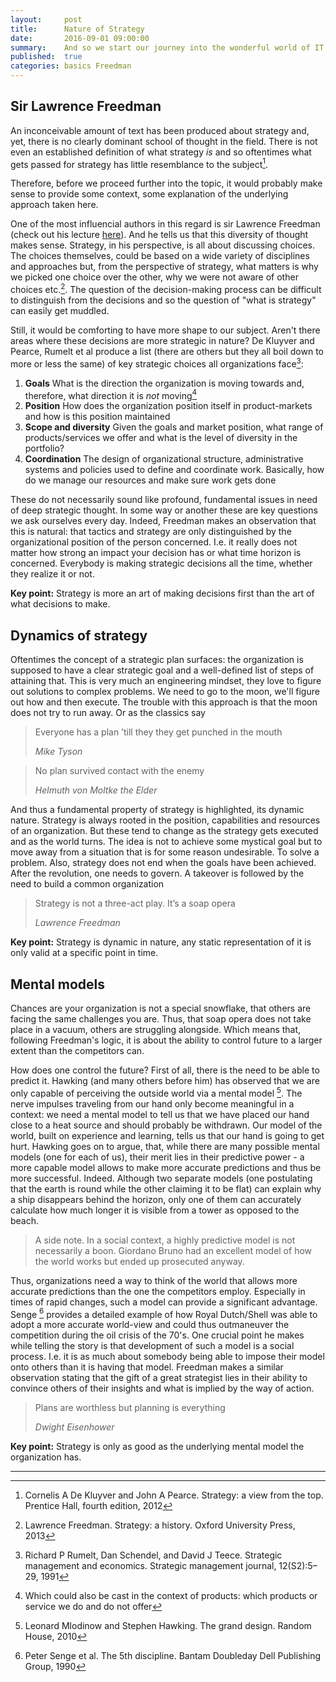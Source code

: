 ```yaml
---
layout:     post
title:      Nature of Strategy
date:       2016-09-01 09:00:00
summary:    And so we start our journey into the wonderful world of IT Strategy. Key concepts are introduced, the context established for the lectures and further writings.
published:  true
categories: basics Freedman
---
```


## Sir Lawrence Freedman
An inconceivable amount of text has been produced about strategy and, yet, there is no clearly
dominant school of thought in the field. There is not even an established definition of what strategy _is_
and so oftentimes what gets passed for strategy has little resemblance to the subject[^1]. 

Therefore, before we proceed further into the topic, it would probably make sense to provide some context, some explanation of the underlying approach taken here.

One of the most influencial authors in this regard is sir Lawrence Freedman (check out his lecture [here](https://www.youtube.com/watch?v=-R7kjNT8hkI)). And he tells us that this diversity of thought makes sense.
Strategy, in his perspective, is all about discussing choices. The choices themselves, could be based on a wide variety of
disciplines and approaches but, from the perspective of strategy, what matters is why we picked one choice over the other,
why we were not aware of other choices etc.[^2]. The question of the decision-making process can be difficult to distinguish from the decisions and 
so the question of "what is strategy" can easily get muddled.

Still, it would be comforting to have more shape to our subject. Aren't there areas where these decisions are more strategic in nature? De Kluyver and Pearce, Rumelt et al produce a list (there are others but they all boil down to more or less the same) of key strategic choices all organizations face[^3]:

 1. __Goals__ What is the direction the organization is moving towards and, therefore, what direction it is _not_ moving[^4]
 1. __Position__  How does the organization position itself in product-markets and how is this position maintained
 1. __Scope and diversity__ Given the goals and market position, what range of products/services we offer and what is the level of diversity in the portfolio?
 1. __Coordination__ The design of organizational structure, administrative systems and policies used to define and coordinate work. Basically, how 
do we manage our resources and make sure work gets done

These do not necessarily sound like profound, fundamental issues in need of deep strategic thought. In some way or another these are key questions 
we ask ourselves every day. Indeed, Freedman makes an observation that this is natural: that tactics and strategy are only distinguished by 
the organizational position of the person concerned. I.e. it really does not matter how strong an impact your decision has or what time horizon is concerned. Everybody is making strategic decisions all the time, whether they realize it or not. 

__Key point:__ Strategy is more an art of making decisions first than the art of what decisions to make.  

## Dynamics of strategy
Oftentimes the concept of a strategic plan surfaces: the organization is supposed to have a clear strategic goal and a well-defined list of steps of attaining that.
This is very much an engineering mindset, they love to figure out solutions to complex problems. We need to go to the moon, we'll figure out how and then execute. 
The trouble with this approach is that the moon does not try to run away. Or as the classics say
<blockquote>
  <p>
	Everyone has a plan ’till they they get punched in the mouth
  </p>
  <footer><cite title="Mike Tyson">Mike Tyson</cite></footer>
</blockquote>
<blockquote>
  <p>
	No plan survived contact with the enemy
  </p>
  <footer><cite title="Helmuth von Moltke the Elder">Helmuth von Moltke the Elder</cite></footer>
</blockquote>


And thus a fundamental property of strategy is highlighted, its dynamic nature. Strategy is always rooted in the position, capabilities and resources of an organization. But these tend to change as the strategy gets executed and as the world turns. The idea is not to achieve some mystical goal but to move away from a situation that is for some reason 
undesirable. To solve a problem. Also, strategy does not end when the goals have been achieved. After the revolution, one needs to govern. A takeover is followed by the need
to build a common organization

<blockquote>
  <p>
	Strategy is not a three-act play. It’s a soap opera
  </p>
  <footer><cite title="Lawrence Freedman">Lawrence Freedman</cite></footer>
</blockquote>
  
__Key point:__ Strategy is dynamic in nature, any static representation of it is only valid at a specific point in time.
 
## Mental models
Chances are your organization is not a special snowflake, that others are facing the same challenges you are. Thus, that soap opera does not take place in a vacuum, others are struggling alongside. Which means that, following Freedman's logic, it is about the ability to control future to a larger extent than the competitors can. 

How does one control the future? First of all, there is the need to be able to predict it. Hawking (and many others before him) has observed that we are only capable of perceiving
the outside world via a mental model [^5]. The nerve impulses traveling from our hand only become meaningful in a context: we need a mental model to tell us that we have placed
our hand close to a heat source and should probably be withdrawn. Our model of the world, built on experience and learning, tells us that our hand is going to get hurt. Hawking goes on to argue, that, while there are many possible mental models (one for each of us), their merit lies in their predictive power - a more capable model allows to make more accurate predictions and thus be more successful. Indeed. Although two separate models (one postulating that the earth is round while the other claiming it to be flat) can explain why a ship disappears behind the horizon, only one of them can accurately calculate how much longer it is visible from a tower as opposed to the beach.

<blockquote>
  <p>
	A side note. In a social context, a highly predictive model is not necessarily a boon. Giordano Bruno had an excellent model of how the world works but ended up 
prosecuted anyway. 
  </p>
</blockquote>

Thus, organizations need a way to think of the world that allows more accurate predictions than the one the competitors employ. Especially in times of rapid changes, such a model can 
provide a significant advantage. Senge [^6] provides a detailed example of how Royal Dutch/Shell was able to adopt a more accurate world-view and could thus outmaneuver the competition during the oil crisis of the 70's. 
One crucial point he makes while telling the story is that development of such a model is a social process. I.e. it is as much about somebody being able to impose their model onto others than it is having that model. Freedman makes a similar observation stating that the gift of a great strategist lies in their ability to convince others of their insights and what is implied by the way of action.

<blockquote>
  <p>
	Plans are worthless but planning is everything
  </p>
<footer><cite title="Dwight Eisenhower">Dwight Eisenhower</cite></footer>
</blockquote>

__Key point:__ Strategy is only as good as the underlying mental model the organization has.

---

[^1]: Cornelis A De Kluyver and John A Pearce. Strategy: a view from the top. Prentice Hall, fourth edition, 2012
[^2]: Lawrence Freedman. Strategy: a history. Oxford University Press, 2013
[^3]: Richard P Rumelt, Dan Schendel, and David J Teece. Strategic management and economics. Strategic management journal, 12(S2):5–29, 1991
[^4]: Which could also be cast in the context of products: which products or service we do and do not offer
[^5]: Leonard Mlodinow and Stephen Hawking. The grand design. Random House, 2010
[^6]: Peter Senge et al. The 5th discipline. Bantam Doubleday Dell Publishing Group, 1990
